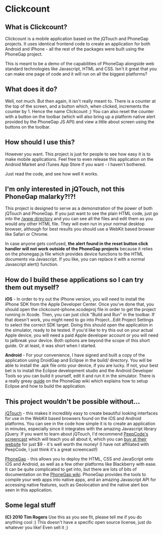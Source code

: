 Clickcount
==========

What is Clickcount?
-------------------

Clickcount is a mobile application based on the jQTouch and PhoneGap projects. It uses identical frontend code to create an application for both Android and iPhone - all the rest of the packages were built using the PhoneGap project.

This is meant to be a demo of the capabilities of PhoneGap alongside web standard technologies like Javascript, HTML and CSS. Isn't it great that you can make one page of code and it will run on all the biggest platforms?

What does it do?
----------------

Well, not much. But then again, it isn't really meant to. There is a counter at the top of the screen, and a button which, when clicked, increments the counter by 1. Hence the name Clickcount ;) You can also reset the counter with a button on the toolbar (which will also bring up a platform native alert provided by the PhoneGap JS API) and view a little about screen using the buttons on the toolbar.

How should I use this?
----------------------

However you want. This project is just for people to see how easy it is to make mobile applications. Feel free to even release this application on the Android Market and iTunes App Store if you want - I haven't bothered.

Just read the code, and see how well it works.

I'm only interested in jQTouch, not this PhoneGap malarky?!?!
---------------------------------------------------------------

This project is designed to serve as a demonstration of the power of both jQTouch and PhoneGap. If you just want to see the plain HTML code, just go into the [/www directory](http://github.com/timrogers/clickcount-app/tree/master/www/) and you can see all the files and edit them as you would any other HTML file. They will even run in your normal desktop browser, although for best results you should use a WebKit based browser like Safari or Chrome.

In case anyone gets confused, __the alert found in the reset button click handler will not work outside of the PhoneGap projects__ because it relies on the phonegap.js file which provides device functions to the HTML documents via Javascript. If you like, you can replace it with a normal Javascript alert() function.

How do I build these applications so I can try them out myself?
----------------------------------------------------------------

__iOS__ - In order to try out the iPhone version, you will need to install the iPhone SDK from the Apple Developer Center. Once you've done that, you should open the clickcount-iphone.xcodeproj file in order to get the project running in Xcode. Then, you can just click "Build and Run" in the toolbar. If that doesn't work, you might need to go into Project...Edit Project Settings to select the correct SDK target. Doing this should open the application in the simulator, ready to be tested. If you'd like to try this out on your actual Apple device, you will need a paid Apple developer account or you will need to jailbreak your device. Both options are beyond the scope of this short guide. Or at least, it was short when I started.

__Android__ - For your convenience, I have signed and built a copy of the application using DroidGap and Eclipse in the build/ directory. You will be able to install the .apk file onto your device, if you are lucky. If not, your best bet is to install the Eclipse development studio and the Android Developer Tools so you can build it yourself, edit it and run it in the simulator. There is a really greay [guide](http://phonegap.pbworks.com/Getting-started-with-Android-PhoneGap-in-Eclipse) on the PhoneGap wiki which explains how to setup Eclipse and how to build the application.

This project wouldn't be possible without...
---------------------------------------------

[jQTouch](http://github.com/senchalabs/jQTouch) - this makes it incredibly easy to create beautiful looking interfaces for use in the WebKit based browsers found on the iOS and Android platforms. You can see in the code how simple it is to create an application in minutes, especially since it integrates with the amazing Javascript library jQuery. If you want to learn about jQTouch, I'd recommend [PeepCode's screencast](http://peepcode.com/products/jqtouch) which will teach you all about it, which you can [buy at their website](http://peepcode.com/products/jqtouch) for just $9 - it's well worth the money! (I have not affiliated with PeepCode, I just think it's a great screencast!)

[PhoneGap](http://github.com/phonegap/phonegap) - this allows you to deploy the HTML, CSS and JavaScript onto iOS and Android, as well as a few other platforms like Blackberry with ease. It can be quite complicated to get into, but there are lots of bits of documentation on the [PhoneGap wiki](http://phonegap.pbworks.com). PhoneGap provides the tools to compile your web apps into native apps, and an amazing Javascript API for accessing native features, such as Geolocation and the native alert box seen in this application.

Some legal stuff
----------------

__(C) 2010 Tim Rogers__
Use this as you see fit, please tell me if you do anything cool :) This doesn't have a specific open source license, just do whatever you like! Even sell it ;)